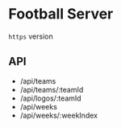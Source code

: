 # Football Server

`https` version

## API

- /api/teams
- /api/teams/:teamId
- /api/logos/:teamId
- /api/weeks
- /api/weeks/:weekIndex
